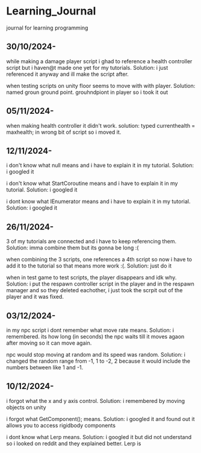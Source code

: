 # Learning_Journal
journal for learning programming 

## 30/10/2024- 
while making a damage player script i ghad to reference a health controller script but i haven@t made one yet for my tutorials. Solution: i just referenced it anyway and ill make the script after.

when testing scripts on unity floor seems to move with with player. Solution: named groun ground point. grouhndpiont in player so i took it out

## 05/11/2024-
when making health controller it didn't work. solution: typed currenthealth = maxhealth; in wrong bit of script so i moved it.

## 12/11/2024-
i don't know what null means and i have to explain it in my tutorial. Solution: i googled it

i don't know what StartCoroutine means and i have to explain it in my tutorial. Solution: i googled it 

i dont know what IEnumerator means and i have to explain it in my tutorial. Solution: i googled it

## 26/11/2024-
3 of my tutorials are connected and i have to keep referencing them. Solution: imma combine them but its gonna be long :( 

when combining the 3 scripts, one references a 4th script so now i have to add it to the tutorial so that means more work :(. Solution: just do it 

when in test game to test scripts, the player disappears and idk why. Solution: i put the respawn controller script in the player and in the respawn manager and so they deleted eachother, i just took the scrpit out of the player and it was fixed.

## 03/12/2024-
in my npc script i dont remember what move rate means. Solution: i remembered. its how long (in seconds) the npc waits till it moves agaon after moving so it can move again.

npc would stop moving at random and its speed was random. Solution: i changed the random range from -1, 1 to -2, 2 because it would include the numbers between like 1 and -1.

## 10/12/2024-
i forgot what the x and y axis control. Solution: i remembered by moving objects on unity

i forgot what GetComponent<Rigidbody>(); means. Solution: i googled it and found out it allows you to access rigidbody components

i dont know what Lerp means. Solution: i googled it but did not understand so i looked on reddit and they explained better. Lerp is 
